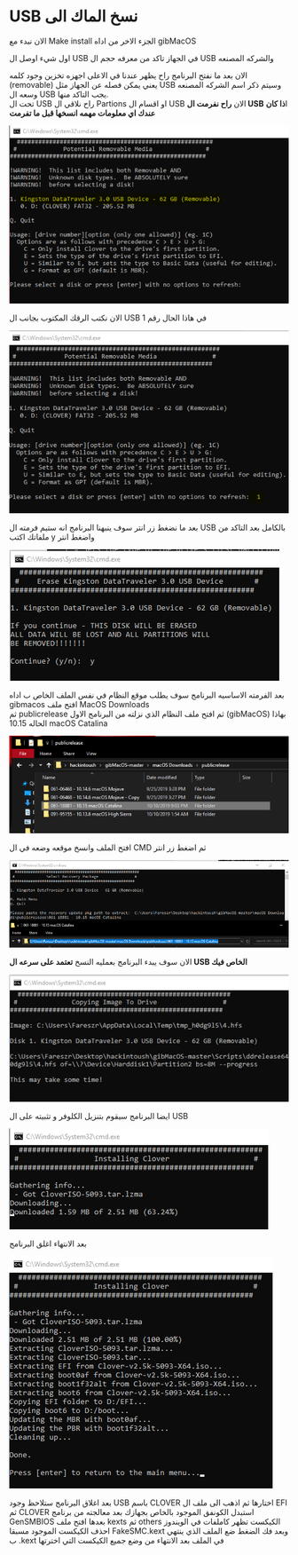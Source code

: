 # USB نسخ الماك الى

الان نبدء مع Make install الجزء الاخر من اداه gibMacOS 

اول شيء اوصل ال USB في الجهاز تاكد من معرفه حجم ال USB والشركه المصنعه 

الان بعد ما نفتح البرنامج راح يظهر عندنا في الاعلى اجهزه تخزين وجود كلمه \(removable\) يعني يمكن فصله عن الجهاز مثل USB وسيتم ذكر اسم الشركه المصنعه وسعه ال USB يجب التاكد منها.  
 تحت ال USB راح نلاقي ال Partions او اقسام ال USB الان **راح نفرمت ال USB** ا**ذا كان عندك اي معلومات مهمه انسخها قبل ما تفرمت**

![](.gitbook/assets/image%20%2832%29.png)

الان نكتب الرقك المكتوب بجانب ال USB في هاذا الحال رقم 1

![](.gitbook/assets/image%20%2827%29.png)

بعد ما نضغط زر انتر سوف ينبهنا البرنامج انه ستيم فرمته ال USB بالكامل بعد التاكد من ملفاتك اكتب y واضغط انتر 

![](.gitbook/assets/image%20%285%29.png)

بعد الفرمته الاساسيه البرنامج سوف يطلب موقع النظام في نفس الملف الخاص ب اداه gibmacos افتح ملف MacOS Downloads   
ثم  publicrelease ثم افتح ملف النظام الذي نزلته من البرنامج الاول \(gibMacOS\) بهاذا الحاله 10.15 macOS Catalina  


![](.gitbook/assets/image%20%2826%29.png)

افتح الملف وانسخ موقعه وضعه في ال CMD ثم اضغط زر انتر

![](.gitbook/assets/image%20%2838%29.png)

الان سوف يبدء البرنامج بعمليه النسخ **تعتمد على سرعه ال USB الخاص فيك** 

![](.gitbook/assets/image%20%2821%29.png)

ايضا البرنامج سيقوم بتنزيل الكلوفر و تثبيته على ال USB

![](.gitbook/assets/image%20%2830%29.png)

بعد الانتهاء اغلق البرنامج

![](.gitbook/assets/image%20%2824%29.png)

بعد اغلاق البرنامج ستلاحظ وجود USB باسم CLOVER اختارها ثم اذهب الى ملف ال EFI ثم CLOVER استبدل الكونفق الموجود بالخاص بجهازك بعد معالجته من برنامج GenSMBIOS بعدها افتح ملف kexts ثم others الكيكست تظهر كاملفات في الويندوز احذف الكيكست الموجود مسبقا FakeSMC.kext وبعد فك الضغط ضع الملف الذي ينتهي ب .kext في الملف بعد الانتهاء من وضع جميع الكيكست التي اخترتها 

